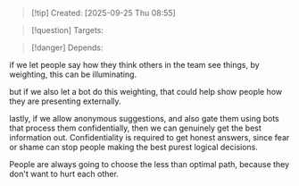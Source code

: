 
>[!tip] Created: [2025-09-25 Thu 08:55]

>[!question] Targets: 

>[!danger] Depends: 

if we let people say how they think others in the team see things, by weighting, this can be illuminating.

but if we also let a bot do this weighting, that could help show people how they are presenting externally.

lastly, if we allow anonymous suggestions, and also gate them using bots that process them confidentially, then we can genuinely get the best information out.  Confidentiality is required to get honest answers, since fear or shame can stop people making the best purest logical decisions.

People are always going to choose the less than optimal path, because they don't want to hurt each other.